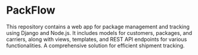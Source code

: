 # PackFlow
This repository contains a web app for package management and tracking using Django and Node.js. It includes models for customers, packages, and carriers, along with views, templates, and REST API endpoints for various functionalities. A comprehensive solution for efficient shipment tracking.
